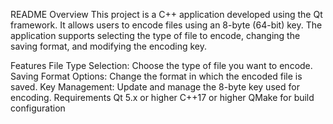README
Overview
This project is a C++ application developed using the Qt framework. It allows users to encode files using an 8-byte (64-bit) key. The application supports selecting the type of file to encode, changing the saving format, and modifying the encoding key.

Features
File Type Selection: Choose the type of file you want to encode.
Saving Format Options: Change the format in which the encoded file is saved.
Key Management: Update and manage the 8-byte key used for encoding.
Requirements
Qt 5.x or higher
C++17 or higher
 QMake for build configuration
